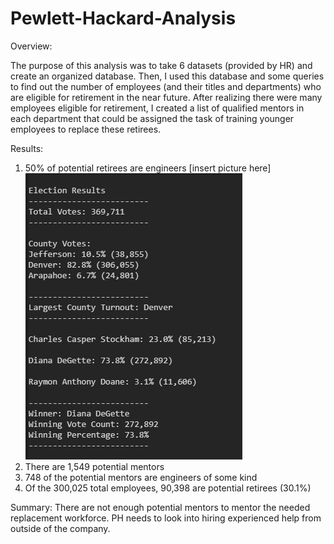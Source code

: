 # Pewlett-Hackard-Analysis

Overview:

  The purpose of this analysis was to take 6 datasets (provided by HR) and create an organized database. Then, I used this database and some queries to find out the number of employees (and their titles and departments) who are eligible for retirement in the near future. After realizing there were many employees eligible for retirement, I created a list of qualified mentors in each department that could be assigned the task of training younger employees to replace these retirees.


Results:

  1) 50% of potential retirees are engineers [insert picture here]
  ![Election_Analysis](https://github.com/jrg12300/Election_Analysis/blob/main/Election_reults_terminal_picture.png)
  2) There are 1,549 potential mentors
  3) 748 of the potential mentors are engineers of some kind
  4) Of the 300,025 total employees, 90,398 are potential retirees (30.1%)
 
Summary:
  There are not enough potential mentors to mentor the needed replacement workforce. PH needs to look into hiring experienced help from outside of the company.
